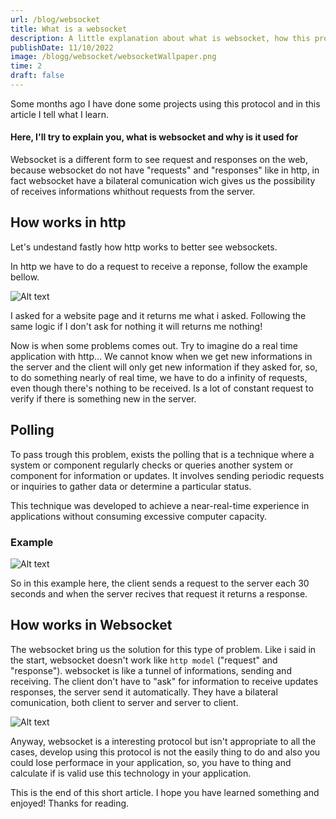 ```yaml
---
url: /blog/websocket
title: What is a websocket
description: A little explanation about what is websocket, how this protocol works and why it is used, if want to understand something about it click here!
publishDate: 11/10/2022
image: /blogg/websocket/websocketWallpaper.png
time: 2 
draft: false
---
```


Some months ago I have done some projects using this protocol and in this article I tell what I learn.

#### Here, I'll try to explain you, what is websocket and why is it used for

Websocket is a different form to see request and responses on the web, because websocket do not have "requests" and "responses" like in http, in fact websocket have a bilateral comunication 
wich gives us the possibility of receives informations whithout requests from the server.

## How works in http

Let's undestand fastly how http works to better see websockets.

In http we have to do a request to receive a reponse, follow the example bellow.

![Alt text](/blogg/websocket/http.png)

I asked for a website page and it returns me what i asked. Following the same logic if I don't ask for nothing it will returns me nothing! 

Now is when some problems comes out. Try to imagine do a real time application with http... We cannot know when we get new informations in the server and the client will only 
get new information if they asked for, so, to do something nearly of real time, we have to do a infinity of requests, even though there's nothing to be received. Is a lot of constant request to
verify if there is something new in the server.

## Polling
To pass trough this problem, exists the polling that is a technique where a system or component regularly checks or queries another system or component for information or updates. It involves sending periodic requests or inquiries to gather data or determine a particular status.

This technique was developed to achieve a near-real-time experience in applications without consuming excessive computer capacity.

### Example
![Alt text](/blogg/websocket/polling.png)

So in this example here, the client sends a request to the server each 30 seconds and when the server recives that request it returns a response.

## How works in Websocket

The websocket bring us the solution for this type of problem. Like i said in the start, websocket doesn't work like `http model` ("request" 
and "response"). websocket is like a tunnel of informations,
sending and receiving. The client don't have to "ask" for information to receive updates responses, the server send it automatically. They 
have a bilateral comunication, both client to server and server to client.

![Alt text](/blogg/websocket/websocket.png)

Anyway, websocket is a interesting protocol but isn't appropriate to all the cases, develop using this protocol is not the easily thing to do and also you could lose performace in your application, so, you have to thing and calculate if is valid use this technology in your application.

This is the end of this short article. I hope you have learned something and enjoyed! Thanks for reading.